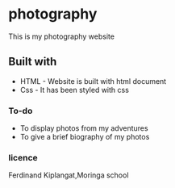 # photography
This is my photography website

## Built with
* HTML - Website is built with html document
* Css - It has been styled with css

### To-do
* To display photos from my adventures
* To give a brief biography of my photos

### licence 
Ferdinand Kiplangat,Moringa school
